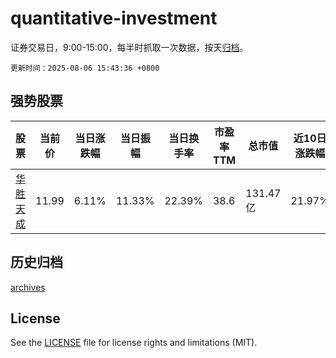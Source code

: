 # quantitative-investment

证券交易日，9:00-15:00，每半时抓取一次数据，按天[归档](archives)。

`更新时间：2025-08-06 15:43:36 +0800`

## 强势股票

|股票|当前价|当日涨跌幅|当日振幅|当日换手率|市盈率TTM|总市值|近10日涨跌幅|
|----|----|----|----|----|----|----|----|
|[华胜天成](https://xueqiu.com/S/SH600410)|11.99|6.11%|11.33%|22.39%|38.6|131.47亿|21.97%|

## 历史归档

[archives](archives)

## License

See the [LICENSE](LICENSE) file for license rights and limitations (MIT).